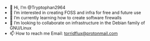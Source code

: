 - 👋 Hi, I’m @Tryptophan2964
- 👀 I’m interested in creating FOSS and infra for free and future use
- 🌱 I’m currently learning how to create software firewalls
- 💞️ I’m looking to collaborate on infrastructure in the Debian family of GNU/Linux
- 📫 How to reach me Email: torridflux@protonmail.com

<!---
Tryptophan2964/Tryptophan2964 is a ✨ special ✨ repository because its `README.md` (this file) appears on your GitHub profile.
You can click the Preview link to take a look at your changes.
--->
